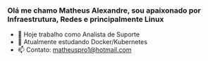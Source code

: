 ### Olá me chamo Matheus Alexandre, sou apaixonado por Infraestrutura, Redes e principalmente Linux 


- 🔭 Hoje trabalho como Analista de Suporte 
- 🌱 Atualmente estudando Docker/Kubernetes
- 📫 Contato: matheuspro1@hotmail.com

